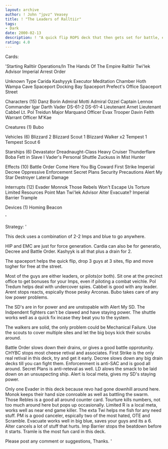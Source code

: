 ```yaml
---
layout: archive
author: ! John "jpvz" Veasey
title: ! "The Leaders of Ralltiir"
tags:
- Dark
date: 2000-02-13
description: ! "A quick flip ROPS deck that then gets set for battle, either at home or to sock it to them."
rating: 4.0
---
```

Cards: 

'Starting
Ralltiir Operations/In The Hands Of The Empire
Ralltiir
Twi'lek Advisor
Imperial Arrest Order

Unknown Type
Carida
Kashyyyk
Executor Meditation Chamber
Hoth Wampa Cave
Spaceport Docking Bay
Spaceport Prefect's Office
Spaceport Street

Characters (15)
Danz Borin
Admiral Motti
Admiral Ozzel
Captain Lennox
Commander Igar
Darth Vader
DS-61-2
DS-61-4
Lieutenant Arnet
Lieutenant Cabbel
Lt. Pol Treidun
Major Marquand
Officer Evax
Trooper Davin Felth
Warrant Officer M'Kae

Creatures (1)
Bubo

Vehicles (6)
Blizzard 2
Blizzard Scout 1
Blizzard Walker  x2
Tempest 1
Tempest Scout 6

Starships (6)
Devastator
Dreadnaught-Class Heavy Cruiser
Thunderflare
Boba Fett in Slave I
Vader's Personal Shuttle
Zuckuss in Mist Hunter

Effects (10)
Battle Order
Come Here You Big Coward
First Strike
Imperial Decree
Oppressive Enforcement
Secret Plans
Security Precautions
Alert My Star Destroyer
Lateral Damage

Interrupts (12)
Evader
Monnok
Those Rebels Won't Escape Us
Torture
Limited Resources
Point Man
Twi'lek Advisor
Alter
Evacuate?
Imperial Barrier
Trample

Devices (1)
Homing Beacon

'

Strategy: '

This deck uses a combination of 2-2 Imps and blue to go anywhere.

HIP and EMC are just for force generation. Cardia can also be for generatio, Decree and Battle Order. Kashyyk is all that plus a drain for 2.

The spaceport helps the quick flip, drop 3 guys at 3 sites, flip and move togher for free at the street.

Most of the guys are either leaders, or pilots(or both). Sit one at the precinct office to get bonuses for your Imps, even if piloting a combat veichle. Pol Tredum helps deal with undercover spies. Cabbel is good with any leader. Arent stops reacts, espically those pesky Arconas. Bubo takes care of any low power problems.

The SD's are in for power and are unstopable with Alert My SD. The Indpendent fighters can't be clawed and have staying power. The shuttle works well as a quick fix incase they beat you to the system.

The walkers are solid, the only problem could be Mechanical Failure. Use the scouts to cover multiple sites and let the big boys kick their scrubs around.

Battle Order slows down their drains, or gives a good battle opprotunity. CHYBC stops most cheese retival and associates. First Strike is the only real retival in this deck, try and get it early. Decree slows down any big drain decks till you can fight them. Enforcenment is anti-SAC and is good all around. Secret Plans is anti-reteval as well. LD alows the smack to be laid down on an unsuspecting ship. Alert is local meta, gives my SD's staying power.

Only one Evader in this deck because revo had gone downhill around here. Monok keeps their hand size conroable as well as battling the swarm. Those Rebles is a good all around counter card. Tourture kills numbers, not too much around here but pops up occasionally. Limited R is a local meta, works well as near end game killer. The exta Twi helps me fish for any need stuff. PM is a good canceler, espically two of the most hated, OTE and Scramble. Evacuate works well in big blue, saves your guys and its a 6. Alter cancels a lot of stuff that hurts. Imp Barrier stops the beatdown before it starts. Tramle is the most fun card in this deck.

Please post any comment or suggestions, Thanks. '